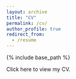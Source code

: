 ```yaml
---
layout: archive
title: "CV"
permalink: /cv/
author_profile: true
redirect_from:
  - /resume
---
```


{% include base_path %}

Click here to view my CV.
